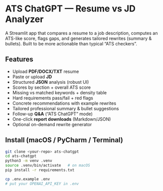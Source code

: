 # ATS ChatGPT — Resume vs JD Analyzer

A Streamlit app that compares a resume to a job description, computes an ATS-like score, flags gaps, and generates tailored rewrites (summary & bullets). Built to be more actionable than typical “ATS checkers”.

## Features
- Upload **PDF/DOCX/TXT** resume
- Paste or upload **JD**
- Structured **JSON** analysis (robust UI)
- Scores by section + overall ATS score
- Missing vs matched keywords + density table
- Hard requirements pass/fail + red flags
- Concrete recommendations with example rewrites
- Tailored professional summary & bullet suggestions
- Follow-up **Q&A** (“ATS ChatGPT” mode)
- One-click **report downloads** (Markdown/JSON)
- Optional on-demand rewrite generator

## Install (macOS / PyCharm / Terminal)

```bash
git clone <your-repo> ats-chatgpt
cd ats-chatgpt
python3 -m venv .venv
source .venv/bin/activate   # on macOS
pip install -r requirements.txt

cp .env.example .env
# put your OPENAI_API_KEY in .env
